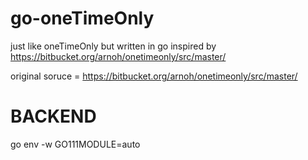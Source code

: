 # go-oneTimeOnly
just like oneTimeOnly but written in go 
inspired by https://bitbucket.org/arnoh/onetimeonly/src/master/

original soruce = https://bitbucket.org/arnoh/onetimeonly/src/master/

# BACKEND

go env -w GO111MODULE=auto